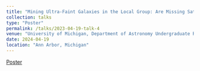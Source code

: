 ```yaml
---
title: "Mining Ultra-Faint Galaxies in the Local Group: Are Missing Satellites All Found?"
collection: talks
type: "Poster"
permalink: /talks/2023-04-19-talk-4
venue: "University of Michigan, Department of Astronomy Undergraduate Research Fair"
date: 2024-04-19
location: "Ann Arbor, Michigan"
---
```


[Poster](https://drive.google.com/file/d/17sE2IG3Cac3RM7d1D1A4bstcxEp05Ld2/view)
